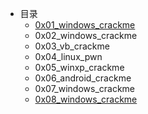 * 目录
  * [0x01_windows_crackme](/notes/ctf_kanxue_ctf_2017_writeups_0x01.md)
  * 0x02_windows_crackme
  * 0x03_vb_crackme
  * 0x04_linux_pwn
  * 0x05_winxp_crackme
  * 0x06_android_crackme
  * 0x07_windows_crackme
  * [0x08_windows_crackme](/notes/ctf_kanxue_ctf_2017_writeups_0x08.md)

